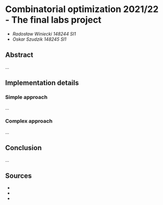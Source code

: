 # Combinatorial optimization 2021/22 - The final labs project

* *Radosław Winiecki 148244 SI1*
* *Oskar Szudzik 148245 SI1*

## Abstract

...

## Implementation details

### Simple approach

...

### Complex approach

...

## Conclusion

...

## Sources

*
*
* 